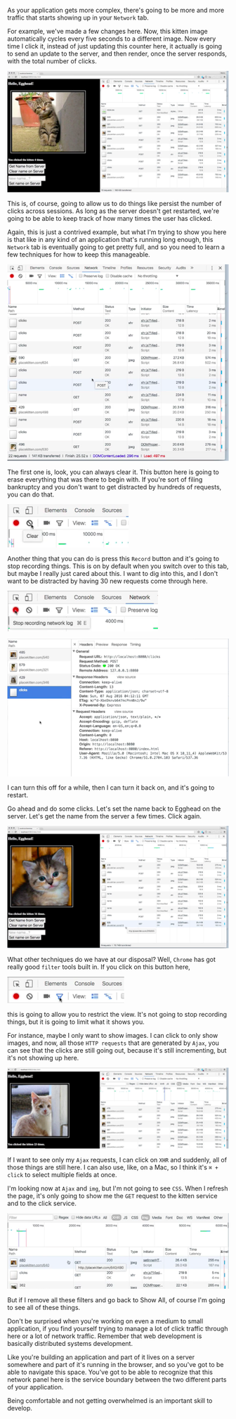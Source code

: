As your application gets more complex, there's going to be more and more traffic that starts showing up in your `Network` tab.

For example, we've made a few changes here. Now, this kitten image automatically cycles every five seconds to a different image. Now every time I click it, instead of just updating this counter here, it actually is going to send an update to the server, and then render, once the server responds, with the total number of clicks.

![kitten counter server updates](../images/tools-filter-requests-in-the-network-panel-in-chrome-devtools-kitten-counter.png)

This is, of course, going to allow us to do things like persist the number of clicks across sessions. As long as the server doesn't get restarted, we're going to be able to keep track of how many times the user has clicked.

Again, this is just a contrived example, but what I'm trying to show you here is that like in any kind of an application that's running long enough, this `Network` tab is eventually going to get pretty full, and so you need to learn a few techniques for how to keep this manageable.

![Full Netowork Tab](../images/tools-filter-requests-in-the-network-panel-in-chrome-devtools-full-network-tab.png)

The first one is, look, you can always clear it. This button here is going to erase everything that was there to begin with. If you're sort of filing bankruptcy and you don't want to get distracted by hundreds of requests, you can do that.

![Clear button](../images/tools-filter-requests-in-the-network-panel-in-chrome-devtools-clear-button.png)

Another thing that you can do is press this `Record` button and it's going to stop recording things. This is on by default when you switch over to this tab, but maybe I really just cared about this. I want to dig into this, and I don't want to be distracted by having 30 new requests come through here.

![Network Record Button](../images/tools-filter-requests-in-the-network-panel-in-chrome-devtools-network-record-log.png)

![Headers](../images/tools-filter-requests-in-the-network-panel-in-chrome-devtools-headers.png)

I can turn this off for a while, then I can turn it back on, and it's going to restart.

Go ahead and do some clicks. Let's set the name back to Egghead on the server. Let's get the name from the server a few times. Click again.

![Requests](../images/tools-filter-requests-in-the-network-panel-in-chrome-devtools-requests.png)

What other techniques do we have at our disposal? Well, `Chrome` has got really good `filter` tools built in. If you click on this button here,

![Filter Button](../images/tools-filter-requests-in-the-network-panel-in-chrome-devtools-filter-button.png)

this is going to allow you to restrict the view. It's not going to stop recording things, but it is going to limit what it shows you.

For instance, maybe I only want to show images. I can click to only show images, and now, all those `HTTP requests` that are generated by `Ajax`, you can see that the clicks are still going out, because it's still incrementing, but it's not showing up here.

![Image Filter](../images/tools-filter-requests-in-the-network-panel-in-chrome-devtools-image-filter.png)

If I want to see only my `Ajax` requests, I can click on `XHR` and suddenly, all of those things are still here. I can also use, like, on a Mac, so I think it's `⌘ + click` to select multiple fields at once.

I'm looking now at `Ajax` and `img`, but I'm not going to see `CSS`. When I refresh the page, it's only going to show me the `GET` request to the kitten service and to the click service.

![Two Filters](../images/tools-filter-requests-in-the-network-panel-in-chrome-devtools-two-filters.png)

But if I remove all these filters and go back to Show All, of course I'm going to see all of these things.

Don't be surprised when you're working on even a medium to small application, if you find yourself trying to manage a lot of click traffic through here or a lot of network traffic. Remember that web development is basically distributed systems development.

Like you're building an application and part of it lives on a server somewhere and part of it's running in the browser, and so you've got to be able to navigate this space. You've got to be able to recognize that this network panel here is the service boundary between the two different parts of your application.

Being comfortable and not getting overwhelmed is an important skill to develop.